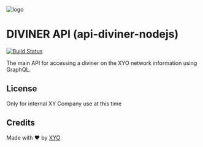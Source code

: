 [logo]: https://www.xy.company/img/home/logo_xy.png

![logo]

# DIVINER API (api-diviner-nodejs)

[![Build Status](https://travis-ci.com/XYOracleNetwork/api-diviner-nodejs.svg?token=A85R2pDnngMDyWoqeLUG&branch=master)](https://travis-ci.com/XYOracleNetwork/api-diviner-nodejs)


The main API for accessing a diviner on the XYO network information using GraphQL.

## License

Only for internal XY Company use at this time

## Credits

Made with ❤️
by [XYO](https://xyo.network)